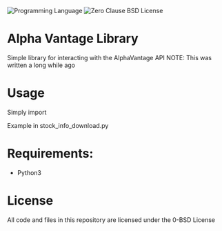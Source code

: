 ![Programming Language](https://img.shields.io/badge/Python3-Programming%20Language-brightgreen)
![Zero Clause BSD License](https://img.shields.io/badge/License-BSD%20Zero%20Clause-green)

# Alpha Vantage Library
Simple library for interacting with the AlphaVantage API
NOTE: This was written a long while ago

# Usage
Simply import

Example in stock_info_download.py

# Requirements:
- Python3

# License
All code and files in this repository are licensed under the 0-BSD License
